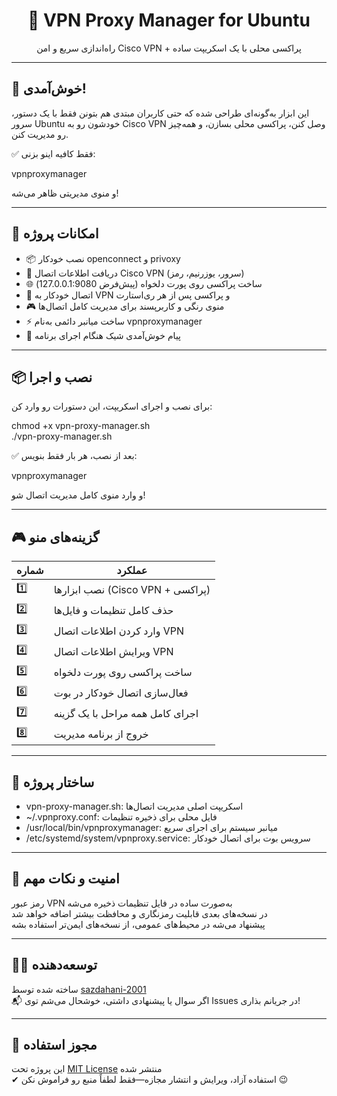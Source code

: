<h1 align="center">🧪 VPN Proxy Manager for Ubuntu</h1>
<p align="center">راه‌اندازی سریع و امن Cisco VPN + پراکسی محلی با یک اسکریپت ساده</p>

---

## 👋 خوش‌آمدی!

این ابزار به‌گونه‌ای طراحی شده که حتی کاربران مبتدی هم بتونن فقط با یک دستور، سرور Ubuntu خودشون رو به Cisco VPN وصل کنن، پراکسی محلی بسازن، و همه‌چیز رو مدیریت کنن.

✅ فقط کافیه اینو بزنی:

vpnproxymanager

و منوی مدیریتی ظاهر می‌شه!

---

## 🚀 امکانات پروژه

- 📦 نصب خودکار openconnect و privoxy
- 🔐 دریافت اطلاعات اتصال Cisco VPN (سرور، یوزرنیم، رمز)
- 🌐 ساخت پراکسی روی پورت دلخواه (پیش‌فرض 127.0.0.1:9080)
- 🔄 اتصال خودکار به VPN و پراکسی پس از هر ری‌استارت
- 🎮 منوی رنگی و کاربرپسند برای مدیریت کامل اتصال‌ها
- ⚡ ساخت میانبر دائمی به‌نام vpnproxymanager
- 👋 پیام خوش‌آمدی شیک هنگام اجرای برنامه

---

## 📦 نصب و اجرا

برای نصب و اجرای اسکریپت، این دستورات رو وارد کن:

chmod +x vpn-proxy-manager.sh  
./vpn-proxy-manager.sh

✅ بعد از نصب، هر بار فقط بنویس:

vpnproxymanager

و وارد منوی کامل مدیریت اتصال شو!

---

## 🎮 گزینه‌های منو

| شماره | عملکرد |
|------|--------|
| 1️⃣ | نصب ابزارها (Cisco VPN + پراکسی) |
| 2️⃣ | حذف کامل تنظیمات و فایل‌ها |
| 3️⃣ | وارد کردن اطلاعات اتصال VPN |
| 4️⃣ | ویرایش اطلاعات اتصال VPN |
| 5️⃣ | ساخت پراکسی روی پورت دلخواه |
| 6️⃣ | فعال‌سازی اتصال خودکار در بوت |
| 7️⃣ | اجرای کامل همه مراحل با یک گزینه |
| 8️⃣ | خروج از برنامه مدیریت |

---

## 🧠 ساختار پروژه

- vpn-proxy-manager.sh: اسکریپت اصلی مدیریت اتصال‌ها  
- ~/.vpnproxy.conf: فایل محلی برای ذخیره تنظیمات  
- /usr/local/bin/vpnproxymanager: میانبر سیستم برای اجرای سریع  
- /etc/systemd/system/vpnproxy.service: سرویس بوت برای اتصال خودکار

---

## 🔐 امنیت و نکات مهم

رمز عبور VPN به‌صورت ساده در فایل تنظیمات ذخیره می‌شه  
در نسخه‌های بعدی قابلیت رمزنگاری و محافظت بیشتر اضافه خواهد شد  
پیشنهاد می‌شه در محیط‌های عمومی، از نسخه‌های ایمن‌تر استفاده بشه

---

## 👨‍💻 توسعه‌دهنده

ساخته شده توسط [sazdahani-2001](https://github.com/sazdahani-2001)  
📬 اگر سوال یا پیشنهادی داشتی، خوشحال می‌شم توی Issues در جریانم بذاری!

---

## 📜 مجوز استفاده

این پروژه تحت [MIT License](https://opensource.org/licenses/MIT) منتشر شده  
✔ استفاده آزاد، ویرایش و انتشار مجازه—فقط لطفاً منبع رو فراموش نکن 😉
